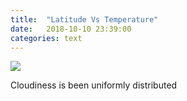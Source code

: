 ```yaml
---
title:  "Latitude Vs Temperature"
date:   2018-10-10 23:39:00
categories: text
---
```



<img src="{{site.baseurl}}/assets/WeatherReports/LatitudeVsCloudiness.png"> 

Cloudiness is been uniformly distributed

